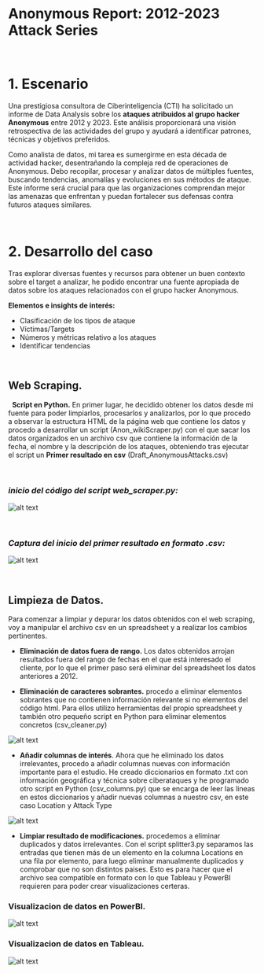 # Anonymous Report: 2012-2023 Attack Series

&nbsp;

# 1. Escenario

Una prestigiosa consultora de Ciberinteligencia (CTI) ha solicitado un informe de Data Analysis sobre los **ataques atribuidos al grupo hacker Anonymous** entre 2012 y 2023. Este análisis proporcionará una visión retrospectiva de las actividades del grupo y ayudará a identificar patrones, técnicas y objetivos preferidos.

Como analista de datos, mi tarea es sumergirme en esta década de actividad hacker, desentrañando la compleja red de operaciones de Anonymous. Debo recopilar, procesar y analizar datos de múltiples fuentes, buscando tendencias, anomalías y evoluciones en sus métodos de ataque. Este informe será crucial para que las organizaciones comprendan mejor las amenazas que enfrentan y puedan fortalecer sus defensas contra futuros ataques similares.

&nbsp;


# 2. Desarrollo del caso

Tras explorar diversas fuentes y recursos para obtener un buen contexto sobre el target a analizar, he podido encontrar una fuente apropiada de datos sobre los ataques relacionados con el grupo hacker Anonymous.

**Elementos e insights de interés:**

- Clasificación de los tipos de ataque
- Víctimas/Targets
- Números y métricas relativo a los ataques
- Identificar tendencias



&nbsp;
## Web Scraping.
&nbsp;
**Script en Python.** En primer lugar, he decidido obtener los datos desde mi fuente para poder limpiarlos, procesarlos y analizarlos, por lo que procedo a observar la estructura HTML de la página web que contiene los datos y procedo a desarrollar un script (Anon_wikiScraper.py) con el que sacar los datos organizados en un archivo csv que contiene la información de la fecha, el nombre y la descripción de los ataques, obteniendo tras ejecutar el script un **Primer resultado en csv** (Draft_AnonymousAttacks.csv)

&nbsp;
### *inicio del código del script web_scraper.py:*
![alt text](images/image.png)

&nbsp;

### *Captura del inicio del primer resultado en formato .csv:*
![alt text](images/image-1.png)



&nbsp;

## Limpieza de Datos.

Para comenzar a limpiar y depurar los datos obtenidos con el web scraping, voy a manipular el archivo csv en un spreadsheet y a realizar los cambios pertinentes. 

- **Eliminación de datos fuera de rango.** Los datos obtenidos arrojan resultados fuera del rango de fechas en el que está interesado el cliente, por lo que el primer paso será eliminar del spreadsheet los datos anteriores a 2012.

- **Eliminación de caracteres sobrantes.** procedo a eliminar elementos sobrantes que no contienen información relevante si no elementos del código html. Para ellos utilizo herramientas del propio spreadsheet y también otro pequeño script en Python para eliminar elementos concretos (csv_cleaner.py)

![alt text](images/image-2.png)

- **Añadir columnas de interés**. Ahora que he eliminado los datos irrelevantes, procedo a añadir columnas nuevas con información importante para el estudio. He creado diccionarios en formato .txt con información geográfica y técnica sobre ciberataques y he programado otro script en Python (csv_columns.py) que se encarga de leer las lineas en estos diccionarios y añadir nuevas columnas a nuestro csv, en este caso Location y Attack Type


![alt text](images/image-3.png)


- **Limpiar resultado de modificaciones.** procedemos a eliminar duplicados y datos irrelevantes. Con el script splitter3.py separamos las entradas que tienen más de un elemento en la columna Locations en una fila por elemento, para luego eliminar manualmente duplicados y comprobar que no son distintos paises. Esto es para hacer que el archivo sea compatible en formato con lo que Tableau y PowerBI requieren para poder crear visualizaciones certeras.



### Visualizacion de datos en PowerBI.



![alt text](images/image6.png)



### Visualizacion de datos en Tableau.



![alt text](images/image-8.png)
